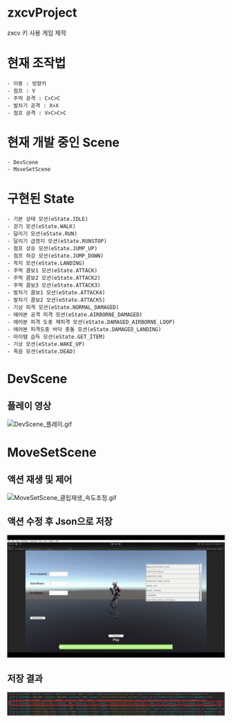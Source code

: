 # zxcvProject
zxcv 키 사용 게임 제작

# 현재 조작법
    - 이동 : 방향키
    - 점프 : V
    - 주먹 공격 : C>C>C
    - 발차기 공격 : X>X
    - 점프 공격 : V>C>C>C

# 현재 개발 중인 Scene
    - DevScene
    - MoveSetScene

# 구현된 State
    - 기본 상태 모션(eState.IDLE)
    - 걷기 모션(eState.WALK)
    - 달리기 모션(eState.RUN)
    - 달리기 급정지 모션(eState.RUNSTOP)
    - 점프 상승 모션(eState.JUMP_UP)
    - 점프 하강 모션(eState.JUMP_DOWN)
    - 착지 모션(eState.LANDING)
    - 주먹 콤보1 모션(eState.ATTACK)
    - 주먹 콤보2 모션(eState.ATTACK2)
    - 주먹 콤보3 모션(eState.ATTACK3)
    - 발차기 콤보1 모션(eState.ATTACK4)
    - 발차기 콤보2 모션(eState.ATTACK5)
    - 기상 피격 모션(eState.NORMAL_DAMAGED)
    - 에어본 공격 피격 모션(eState.AIRBORNE_DAMAGED)
    - 에어본 피격 도중 재피격 모션(eState.DAMAGED_AIRBORNE_LOOP)
    - 에어본 피격도중 바닥 충돌 모션(eState.DAMAGED_LANDING)
    - 아이템 습득 모션(eState.GET_ITEM)
    - 기상 모션(eState.WAKE_UP)
    - 죽음 모션(eState.DEAD)

# DevScene
## 플레이 영상
![DevScene_플레이.gif](DevScene_플레이.gif)
# MoveSetScene
## 액션 재생 및 제어
![MoveSetScene_클립재생_속도조정.gif](MoveSetScene_클립재생_속도조정.gif)
## 액션 수정 후 Json으로 저장
![MoveSetScene_공격데이터_수정사항_저장.gif](MoveSetScene_공격데이터_수정사항_저장.gif)
## 저장 결과
![MoveSetScene_Json.png](MoveSetScene_Json.png)